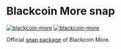 # Blackcoin More snap

[![blackcoin-more](https://snapcraft.io/blackcoin-more/badge.svg)](https://snapcraft.io/blackcoin-more)
[![blackcoin-more](https://snapcraft.io/blackcoin-more/trending.svg?name=0)](https://snapcraft.io/blackcoin-more)

Official [snap package](https://snapcraft.io/blackcoin-more) of Blackcoin More.
